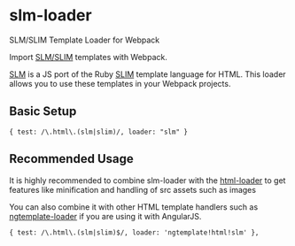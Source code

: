 # slm-loader
SLM/SLIM Template Loader for Webpack

Import [SLM/SLIM][1] templates with Webpack.

[SLM][1] is a JS port of the Ruby [SLIM][2] template language for HTML. This
loader allows you to use these templates in your Webpack projects.

## Basic Setup

```
{ test: /\.html\.(slm|slim)/, loader: "slm" }
```

## Recommended Usage

It is highly recommended to combine slm-loader with the [html-loader][3] to get
features like minification and handling of src assets such as images

You can also combine it with other HTML template handlers such as
[ngtemplate-loader][4] if you are using it with AngularJS.

```
{ test: /\.html\.(slm|slim)$/, loader: 'ngtemplate!html!slm' },
```

[1]: https://github.com/slm-lang/slm
[2]: http://slim-lang.com/
[3]: https://github.com/webpack/html-loader
[4]: https://github.com/WearyMonkey/ngtemplate-loader
